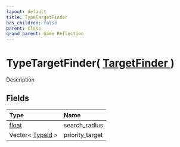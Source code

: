 ```yaml
---
layout: default
title: TypeTargetFinder
has_children: false
parent: Class
grand_parent: Game Reflection
---
```

# TypeTargetFinder( [ TargetFinder ](/riftbreaker-wiki/docs/game-reflection/classes/target_finder/) )
Description 

## Fields

| Type | Name |
|:----------|:--------------|
| [float](/riftbreaker-wiki/docs/game-reflection/components/float/) | search_radius |
| Vector< [TypeId](/riftbreaker-wiki/docs/game-reflection/enums/type_id/) > | priority_target |

